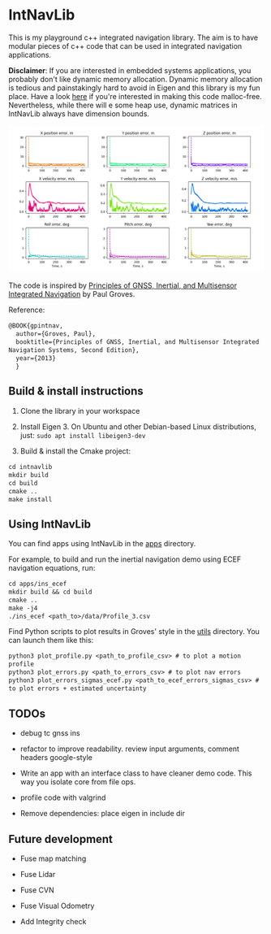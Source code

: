 # IntNavLib

This is my playground c++ integrated navigation library.
The aim is to have modular pieces of c++ code that can be used in integrated navigation applications. 

**Disclaimer**: If you are interested in embedded systems applications, you probably don't like dynamic memory allocation.
Dynamic memory allocation is tedious and painstakingly hard to avoid in Eigen and this library is my fun place. 
Have a look [here](https://github.com/stulp/eigenrealtime) if you're interested in making this code malloc-free.
Nevertheless, while there will e some heap use, dynamic matrices in IntNavLib always have dimension bounds.

![image](media/Figure_1.png)

The code is inspired by [Principles of GNSS, Inertial, and Multisensor Integrated Navigation](https://ieeexplore.ieee.org/document/9101092) by Paul Groves.

Reference: 

```
@BOOK{gpintnav,
  author={Groves, Paul},
  booktitle={Principles of GNSS, Inertial, and Multisensor Integrated Navigation Systems, Second Edition},
  year={2013}
  }
```

## Build & install instructions

1) Clone the library in your workspace

2) Install Eigen 3. On Ubuntu and other Debian-based Linux distributions, just: `sudo apt install libeigen3-dev`

3) Build & install the Cmake project:
```
cd intnavlib
mkdir build
cd build
cmake ..
make install
```

## Using IntNavLib

You can find apps using IntNavLib in the [apps](/apps/) directory.

For example, to build and run the inertial navigation demo using ECEF navigation equations, run: 

```
cd apps/ins_ecef
mkdir build && cd build
cmake ..
make -j4
./ins_ecef <path_to>/data/Profile_3.csv
```

Find Python scripts to plot results in Groves' style in the [utils](/utils/) directory. You can launch them like this:

```
python3 plot_profile.py <path_to_profile_csv> # to plot a motion profile
python3 plot_errors.py <path_to_errors_csv> # to plot nav errors
python3 plot_errors_sigmas_ecef.py <path_to_ecef_errors_sigmas_csv> # to plot errors + estimated uncertainty 

```


## TODOs 

- debug tc gnss ins

- refactor to improve readability. review input arguments, comment headers google-style

- Write an app with an interface class to have cleaner demo code. This way you isolate core from file ops.

- profile code with valgrind

- Remove dependencies: place eigen in include dir

## Future development

- Fuse map matching

- Fuse Lidar

- Fuse CVN

- Fuse Visual Odometry

- Add Integrity check